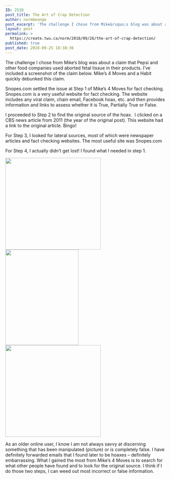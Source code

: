 ```yaml
---
ID: 2538
post_title: The Art of Crap Detection
author: normbeange
post_excerpt: 'The challenge I chose from Mike&rsquo;s blog was about a claim that Pepsi and other food companies used aborted fetal tissue in their products. I&rsquo;ve included a screenshot of the claim below. Mike&rsquo;s 4 Moves and a Habit quickly debunked this claim. Snopes.com settled the issue at Step 1 of Mike&rsquo;s 4 Moves for fact &hellip; <p><a href="https://create.twu.ca/norm/2018/09/26/the-art-of-crap-detection/">Continue reading<span> "The Art of Crap Detection"</span></a></p>'
layout: post
permalink: >
  https://create.twu.ca/norm/2018/09/26/the-art-of-crap-detection/
published: true
post_date: 2018-09-25 18:38:36
---
```

The challenge I chose from Mike&#8217;s blog was about a claim that Pepsi and other food companies used aborted fetal tissue in their products. I&#8217;ve included a screenshot of the claim below. Mike&#8217;s 4 Moves and a Habit quickly debunked this claim.

Snopes.com settled the issue at Step 1 of Mike’s 4 Moves for fact checking. Snopes.com is a very useful website for fact checking. The website includes any viral claim, chain email, Facebook hoax, etc. and then provides information and links to assess whether it is True, Partially True or False.

I proceeded to Step 2 to find the original source of the hoax.  I clicked on a CBS news article from 2011 (the year of the original post). This website had a link to the original article. Bingo!

For Step 3, I looked for lateral sources, most of which were newspaper articles and fact checking websites. The most useful site was Snopes.com

For Step 4, I actually didn’t get lost! I found what I needed in step 1.

<img class="alignnone size-medium wp-image-22" src="http://create.twu.ca/norm/files/2018/09/Screen-Shot-2018-09-25-at-7.44.02-PM-1-300x288.png" alt="" width="300" height="288" srcset="https://create.twu.ca/norm/files/2018/09/Screen-Shot-2018-09-25-at-7.44.02-PM-1-300x288.png 300w, https://create.twu.ca/norm/files/2018/09/Screen-Shot-2018-09-25-at-7.44.02-PM-1-768x736.png 768w, https://create.twu.ca/norm/files/2018/09/Screen-Shot-2018-09-25-at-7.44.02-PM-1-1024x982.png 1024w" sizes="(max-width: 300px) 100vw, 300px" /><img class="alignnone size-medium wp-image-23" src="http://create.twu.ca/norm/files/2018/09/Screen-Shot-2018-09-25-at-7.43.41-PM-230x300.png" alt="" width="230" height="300" srcset="https://create.twu.ca/norm/files/2018/09/Screen-Shot-2018-09-25-at-7.43.41-PM-230x300.png 230w, https://create.twu.ca/norm/files/2018/09/Screen-Shot-2018-09-25-at-7.43.41-PM.png 720w" sizes="(max-width: 230px) 100vw, 230px" /><img class="alignnone size-medium wp-image-22" src="http://create.twu.ca/norm/files/2018/09/Screen-Shot-2018-09-25-at-7.44.02-PM-1-300x288.png" alt="" width="300" height="288" srcset="https://create.twu.ca/norm/files/2018/09/Screen-Shot-2018-09-25-at-7.44.02-PM-1-300x288.png 300w, https://create.twu.ca/norm/files/2018/09/Screen-Shot-2018-09-25-at-7.44.02-PM-1-768x736.png 768w, https://create.twu.ca/norm/files/2018/09/Screen-Shot-2018-09-25-at-7.44.02-PM-1-1024x982.png 1024w" sizes="(max-width: 300px) 100vw, 300px" />

As an older online user, I know I am not always savvy at discerning something that has been manipulated (picture) or is completely false. I have definitely forwarded emails that I found later to be hoaxes &#8211; definitely embarrassing. What I gained the most from Mike&#8217;s 4 Moves is to search for what other people have found and to look for the original source. I think if I do those two steps, I can weed out most incorrect or false information.